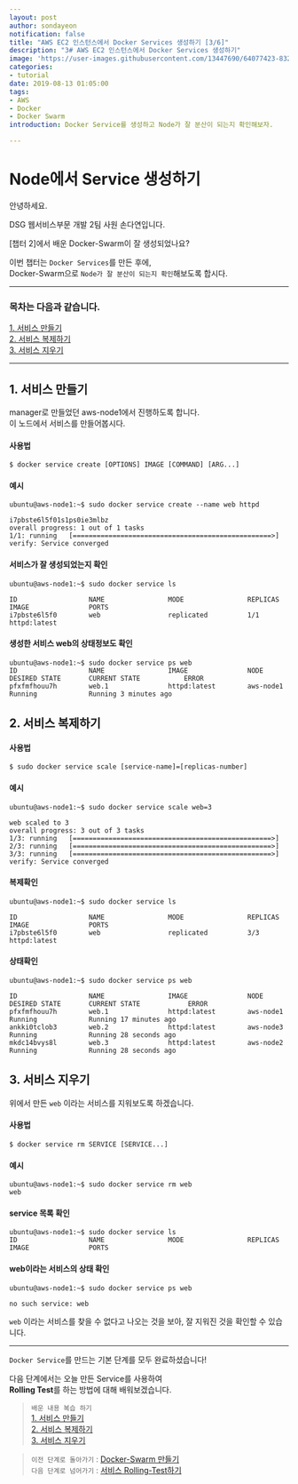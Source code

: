 ```yaml
---
layout: post
author: sondayeon
notification: false
title: "AWS EC2 인스턴스에서 Docker Services 생성하기 [3/6]"
description: "3# AWS EC2 인스턴스에서 Docker Services 생성하기"
image: 'https://user-images.githubusercontent.com/13447690/64077423-8323b300-cd0b-11e9-8588-fb4fa9c6a294.png'
categories:
- tutorial
date: 2019-08-13 01:05:00
tags:
- AWS
- Docker
- Docker Swarm
introduction: Docker Service를 생성하고 Node가 잘 분산이 되는지 확인해보자.

---
```


# Node에서 Service 생성하기

안녕하세요.

DSG 웹서비스부문 개발 2팀 사원 손다연입니다.

[챕터 2]에서 배운 Docker-Swarm이 잘 생성되었나요?

이번 챕터는 `Docker Services`를 만든 후에,      
Docker-Swarm으로 `Node가 잘 분산이 되는지 확인`해보도록 합시다.

---

### 목차는 다음과 같습니다.

[1. 서비스 만들기](#1-서비스-만들기)  
[2. 서비스 복제하기](#2-서비스-복제하기)   
[3. 서비스 지우기](#3-서비스-지우기)

---

## 1. 서비스 만들기

manager로 만들었던 aws-node1에서 진행하도록 합니다.   
이 노드에서 서비스를 만들어봅시다.

#### 사용법
```
$ docker service create [OPTIONS] IMAGE [COMMAND] [ARG...]
```
#### 예시     
```
ubuntu@aws-node1:~$ sudo docker service create --name web httpd

i7pbste6l5f01s1ps0ie3mlbz
overall progress: 1 out of 1 tasks 
1/1: running   [==================================================>] 
verify: Service converged 
```
#### 서비스가 잘 생성되었는지 확인
```
ubuntu@aws-node1:~$ sudo docker service ls

ID                  NAME                MODE                REPLICAS            IMAGE               PORTS
i7pbste6l5f0        web                 replicated          1/1                 httpd:latest        
````
#### 생성한 서비스 web의 상태정보도 확인
```
ubuntu@aws-node1:~$ sudo docker service ps web
ID                  NAME                IMAGE               NODE                DESIRED STATE       CURRENT STATE           ERROR       
pfxfmfhouu7h        web.1               httpd:latest        aws-node1           Running             Running 3 minutes ago               
```

## 2. 서비스 복제하기

#### 사용법
```
$ sudo docker service scale [service-name]=[replicas-number]
```
#### 예시
```
ubuntu@aws-node1:~$ sudo docker service scale web=3

web scaled to 3
overall progress: 3 out of 3 tasks 
1/3: running   [==================================================>] 
2/3: running   [==================================================>] 
3/3: running   [==================================================>] 
verify: Service converged 
```
#### 복제확인
```
ubuntu@aws-node1:~$ sudo docker service ls

ID                  NAME                MODE                REPLICAS            IMAGE               PORTS
i7pbste6l5f0        web                 replicated          3/3                 httpd:latest        
```
#### 상태확인
```
ubuntu@aws-node1:~$ sudo docker service ps web

ID                  NAME                IMAGE               NODE                DESIRED STATE       CURRENT STATE            ERROR       
pfxfmfhouu7h        web.1               httpd:latest        aws-node1           Running             Running 17 minutes ago
ankki0tclob3        web.2               httpd:latest        aws-node3           Running             Running 28 seconds ago
mkdc14bvys8l        web.3               httpd:latest        aws-node2           Running             Running 28 seconds ago               
```

## 3. 서비스 지우기

위에서 만든 `web` 이라는 서비스를 지워보도록 하겠습니다.

#### 사용법
```
$ docker service rm SERVICE [SERVICE...]
```
#### 예시
```
ubuntu@aws-node1:~$ sudo docker service rm web
web
```
#### service 목록 확인
```
ubuntu@aws-node1:~$ sudo docker service ls
ID                  NAME                MODE                REPLICAS            IMAGE               PORTS
```
#### web이라는 서비스의 상태 확인
```
ubuntu@aws-node1:~$ sudo docker service ps web

no such service: web
```

`web` 이라는 서비스를 찾을 수 없다고 나오는 것을 보아, 잘 지워진 것을 확인할 수 있습니다.

---

`Docker Service`를 만드는 기본 단계를 모두 완료하셨습니다!    

다음 단계에서는 오늘 만든 Service를 사용하여          
**Rolling Test**를 하는 방법에 대해 배워보겠습니다.

> `배운 내용 복습 하기`   
[1. 서비스 만들기](#1-서비스-만들기)  
[2. 서비스 복제하기](#2-서비스-복제하기)   
[3. 서비스 지우기](#3-서비스-지우기)

> `이전 단계로 돌아가기` : [Docker-Swarm 만들기](/2-Make-Swarm)     
> `다음 단계로 넘어가기` : [서비스 Rolling-Test하기](/4-Rolling-Test)




